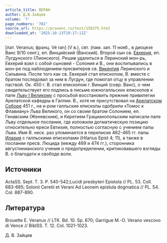 ```yaml
---
article_title: ВЕРАН
author: Д.В.Зайцев
volume: '7'
page_numbers: '702'
source_url: https://pravenc.ru/text/150375.html
downloaded_at: '2025-10-13T10:17:11Z'
---
```


[лат. Veranus; франц. Vé
ran] (V в.), свт. (пам. зап. 11 нояб., в диоцезе Ванс 9/10 сент.), еп. Винцийский (Ванский). Второй сын св. [Евхерия](https://pravenc.ru/text/Евхерия.html), еп. Лугдунского (Лионского). Решив удалиться в Леринский мон-рь, Евхерий взял с собой сыновей - Солония и В., они воспитывались в мон-ре под наблюдением пресвитеров св. [Викентия](https://pravenc.ru/text/Викентия.html) Леринского и Сальвина. После того как св. Евхерий стал епископом, В. вместе с братом последовал за ним в Лугдун, где помогал отцу в управлении паствой. Ок. 450 г. В. стал епископом г. Винций (совр. Ванс), о чем свидетельствует его подпись в письме южногалльских епископов к папе [Льву I Великому](<https://pravenc.ru/text/Лев I Великий.html>) с просьбой восстановить прежние привилегии Арелатской кафедры в Галлии. В., хотя не присутствовал на [Арелатском Соборе](<https://pravenc.ru/text/Арелатском Соборе.html>) 451 г., на к-ром галльские епископы одобрили «Томос к Флавиану» Льва Великого, он со своим братом Солонием, еп. Генавским (Женевским), и Керетием Грацианопольским написали папе Льву отдельное послание, где изложили догматическую позицию относительно ереси Евтихия, полностью согласную с учением папы Льва. Имя В. неск. раз упоминается в переписке 462-465 гг. папы [Илария](https://pravenc.ru/text/Илария.html) с галльскими епископами (Hilarius Epist 4; 11), а также в послании пресв. Люцида (между 469 и 474 гг.), сторонника августинианского учения о предопределении, критиковавшего взгляды В. о благодати и свободе воли.

## Источники

ActaSS. Sept. T. 3. P. 540-542;Lucidi presbyteri Epistola // PL. 53. Coll. 683-685; Solonii Ceretii et Verani Ad Leonem epistula dogmatica // PL. 54. Col. 887-890.

## Литература

Brouette E. Veranus // LTK. Bd. 10. Sp. 670; Garrigue M.-O. Verano vescovo di Vence // BiblSS. T. 12. Col. 1021-1023.

Д. В. Зайцев
